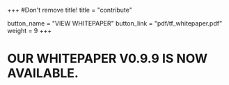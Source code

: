 +++
#Don't remove title!
title = "contribute"

button_name = "VIEW WHITEPAPER"
button_link = "pdf/tf_whitepaper.pdf"
weight = 9
+++

# OUR WHITEPAPER V0.9.9 IS NOW AVAILABLE.

